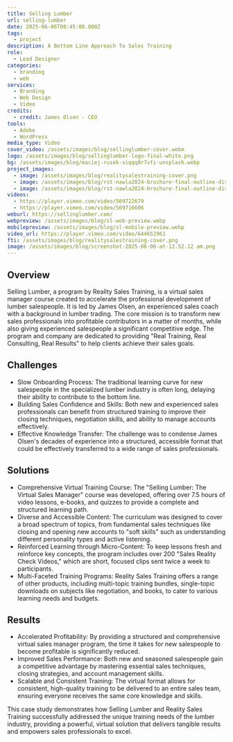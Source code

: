```yaml
---
title: Selling Lumber
url: selling-lumber
date: 2025-06-06T00:45:00.000Z
tags:
  - project
description: A Bottom Line Approach To Sales Training
role:
  - Lead Designer
categories:
  - branding
  - web
services:
  - Branding
  - Web Design
  - Video
credits:
  - credit: James Olsen - CEO
tools:
  - Adobe
  - WordPress
media_type: Video
cover_video: /assets/images/blog/sellinglumber-cover.webm
logo: /assets/images/blog/sellinglumber-logo-final-white.png
bg: /assets/images/blog/maciej-rusek-xiqqq0r7vfi-unsplash.webp
project_images:
  - image: /assets/images/blog/realitysalestraining-cover.png
  - image: /assets/images/blog/rst-nawla2024-brochure-final-outline-display.jpg
  - image: /assets/images/blog/rst-nawla2024-brochure-final-outline-display2.jpg
videos:
  - https://player.vimeo.com/video/569722679
  - https://player.vimeo.com/video/569716606
weburl: https://sellinglumber.com/
webpreview: /assets/images/blog/sl-web-preview.webp
mobilepreview: /assets/images/blog/sl-mobile-preview.webp
video_url: https://player.vimeo.com/video/644652961
fti: /assets/images/blog/realitysalestraining-cover.png
image: /assets/images/blog/screenshot-2025-06-06-at-12.52.12 am.png
---
```

## Overview
Selling Lumber, a program by Reality Sales Training, is a virtual sales manager course created to accelerate the professional development of lumber salespeople. It is led by James Olsen, an experienced sales coach with a background in lumber trading. The core mission is to transform new sales professionals into profitable contributors in a matter of months, while also giving experienced salespeople a significant competitive edge. The program and company are dedicated to providing "Real Training, Real Consulting, Real Results" to help clients achieve their sales goals.

## Challenges
* Slow Onboarding Process: The traditional learning curve for new salespeople in the specialized lumber industry is often long, delaying their ability to contribute to the bottom line.
* Building Sales Confidence and Skills: Both new and experienced sales professionals can benefit from structured training to improve their closing techniques, negotiation skills, and ability to manage accounts effectively.
* Effective Knowledge Transfer: The challenge was to condense James Olsen's decades of experience into a structured, accessible format that could be effectively transferred to a wide range of sales professionals.

## Solutions
* Comprehensive Virtual Training Course: The "Selling Lumber: The Virtual Sales Manager" course was developed, offering over 7.5 hours of video lessons, e-books, and quizzes to provide a complete and structured learning path.
* Diverse and Accessible Content: The curriculum was designed to cover a broad spectrum of topics, from fundamental sales techniques like closing and opening new accounts to "soft skills" such as understanding different personality types and active listening.
* Reinforced Learning through Micro-Content: To keep lessons fresh and reinforce key concepts, the program includes over 200 "Sales Reality Check Videos," which are short, focused clips sent twice a week to participants.
* Multi-Faceted Training Programs: Reality Sales Training offers a range of other products, including multi-topic training bundles, single-topic downloads on subjects like negotiation, and books, to cater to various learning needs and budgets.

## Results
* Accelerated Profitability: By providing a structured and comprehensive virtual sales manager program, the time it takes for new salespeople to become profitable is significantly reduced.
* Improved Sales Performance: Both new and seasoned salespeople gain a competitive advantage by mastering essential sales techniques, closing strategies, and account management skills.
* Scalable and Consistent Training: The virtual format allows for consistent, high-quality training to be delivered to an entire sales team, ensuring everyone receives the same core knowledge and skills.

This case study demonstrates how Selling Lumber and Reality Sales Training successfully addressed the unique training needs of the lumber industry, providing a powerful, virtual solution that delivers tangible results and empowers sales professionals to excel.
